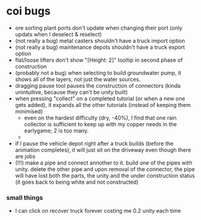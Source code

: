 # coi bugs

- ore sorting plant ports don't update when changing their port (only updats when I deselect & reselect)
- (not really a bug) metal casters shouldn't have a truck import option
- (not really a bug) maintenance depots shouldn't have a truck export option
- flat/loose lifters don't show "[Height: 2]" tooltip in second phase of construction
- (probably not a bug) when selecting to build groundwater pump, it shows all of the layers, not just the water sources.
- dragging pause tool pauses the construction of connectors (kinda unintuitive, because they can't be unity built)
- when pressing "collect" on a completed tutorial (or when a new one gets added), it expands all the other tutorials (instead of keeping them minimised)
	- even on the hardest difficulty (dry, -40%), I find that one rain collector is sufficient to keep up with my copper needs in the earlygame; 2 is too many.
	- 
- if I pause the vehicle depot right after a truck builds (before the animation completes), it will just sit on the driveway even though there are jobs
- (!!!) make a pipe and connect annother to it. build one of the pipes with unity. delete the other pipe and upon removal of the connector, the pipe will have lost both the parts, the unity and the under construction status (it goes back to being white and not constructed)

### small things
- I can click on recover truck forever costing me 0.2 unity each time
